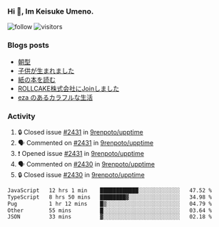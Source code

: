 ### Hi 👋, Im Keisuke Umeno.

<!--
**9renpoto/9renpoto** is a ✨ _special_ ✨ repository because its `README.md` (this file) appears on your GitHub profile.

Here are some ideas to get you started:

- 🔭 I’m currently working on ...
- 🌱 I’m currently learning ...
- 👯 I’m looking to collaborate on ...
- 🤔 I’m looking for help with ...
- 💬 Ask me about ...
- 📫 How to reach me: ...
- 😄 Pronouns: ...
- ⚡ Fun fact: ...
-->

![follow](https://img.shields.io/github/followers/9renpoto?label=Follow&style=social)
![visitors](https://komarev.com/ghpvc/?username=9renpoto&label=Profile%20views&color=0e75b6&style=flat)

### Blogs posts

<!-- BLOG-POST-LIST:START -->
- [朝型](https://9renpoto.win/entry/2024/05/29/im-an-early)
- [子供が生まれました](https://9renpoto.win/entry/2024/04/18/hello-world)
- [紙の本を読む](https://9renpoto.win/entry/2024/02/25/reading-papar-book)
- [ROLLCAKE株式会社にJoinしました](https://9renpoto.win/entry/2024/02/11/join)
- [eza のあるカラフルな生活](https://9renpoto.win/entry/2024/02/01/eza)
<!-- BLOG-POST-LIST:END -->

### Activity

<!--START_SECTION:activity-->
1. 🔒 Closed issue [#2431](https://github.com/9renpoto/upptime/issues/2431) in [9renpoto/upptime](https://github.com/9renpoto/upptime)
2. 🗣 Commented on [#2431](https://github.com/9renpoto/upptime/issues/2431#issuecomment-2191046123) in [9renpoto/upptime](https://github.com/9renpoto/upptime)
3. ❗ Opened issue [#2431](https://github.com/9renpoto/upptime/issues/2431) in [9renpoto/upptime](https://github.com/9renpoto/upptime)
4. 🗣 Commented on [#2430](https://github.com/9renpoto/upptime/issues/2430#issuecomment-2190718085) in [9renpoto/upptime](https://github.com/9renpoto/upptime)
5. 🔒 Closed issue [#2430](https://github.com/9renpoto/upptime/issues/2430) in [9renpoto/upptime](https://github.com/9renpoto/upptime)
<!--END_SECTION:activity-->

<!--START_SECTION:waka-->

```txt
JavaScript   12 hrs 1 min    ████████████░░░░░░░░░░░░░   47.52 %
TypeScript   8 hrs 50 mins   ████████▓░░░░░░░░░░░░░░░░   34.98 %
Pug          1 hr 12 mins    █▒░░░░░░░░░░░░░░░░░░░░░░░   04.79 %
Other        55 mins         █░░░░░░░░░░░░░░░░░░░░░░░░   03.64 %
JSON         33 mins         ▓░░░░░░░░░░░░░░░░░░░░░░░░   02.18 %
```

<!--END_SECTION:waka-->
